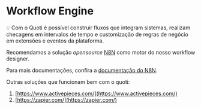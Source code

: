 # Workflow Engine




💡 Com o Quoti é possível construir fluxos que integram sistemas, realizam checagens em intervalos de tempo e customização de regras de negócio em extensões e eventos da plataforma.



Recomendamos a solução *opensource* [N8N](https://n8n.io) como motor do nosso workflow designer.

Para mais documentações, confira a [documentação do N8N](https://docs.n8n.io/).

Outras soluções que funcionam bem com o quoti: 

1. [https://www.activepieces.com/](https://www.activepieces.com/)
2. [https://zapier.com/](https://zapier.com/)